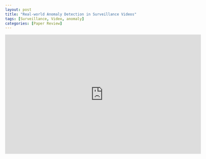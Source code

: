 ```yaml
---
layout: post
title: "Real-world Anomaly Detection in Surveillance Videos"
tags: [Surveillance, Video, anomaly]
categories: [Paper Review]
---
```


<iframe src="https://drive.google.com/file/d/1FQyAabfTSwVRgF3QmwhE61sefNBZLSuF/view?usp=sharing" frameborder="0" width="640" height="389" allowfullscreen="true" mozallowfullscreen="true" webkitallowfullscreen="true"></iframe>
